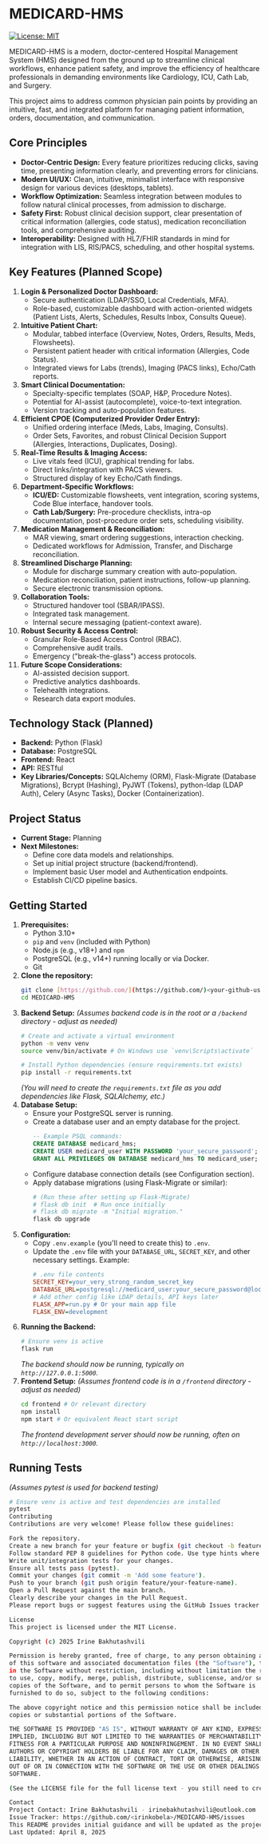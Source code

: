 # MEDICARD-HMS

[![License: MIT](https://img.shields.io/badge/License-MIT-yellow.svg)](https://opensource.org/licenses/MIT) 

MEDICARD-HMS is a modern, doctor-centered Hospital Management System (HMS) designed from the ground up to streamline clinical workflows, enhance patient safety, and improve the efficiency of healthcare professionals in demanding environments like Cardiology, ICU, Cath Lab, and Surgery.

This project aims to address common physician pain points by providing an intuitive, fast, and integrated platform for managing patient information, orders, documentation, and communication.

## Core Principles

* **Doctor-Centric Design:** Every feature prioritizes reducing clicks, saving time, presenting information clearly, and preventing errors for clinicians.
* **Modern UI/UX:** Clean, intuitive, minimalist interface with responsive design for various devices (desktops, tablets).
* **Workflow Optimization:** Seamless integration between modules to follow natural clinical processes, from admission to discharge.
* **Safety First:** Robust clinical decision support, clear presentation of critical information (allergies, code status), medication reconciliation tools, and comprehensive auditing.
* **Interoperability:** Designed with HL7/FHIR standards in mind for integration with LIS, RIS/PACS, scheduling, and other hospital systems.

## Key Features (Planned Scope)

1.  **Login & Personalized Doctor Dashboard:**
    * Secure authentication (LDAP/SSO, Local Credentials, MFA).
    * Role-based, customizable dashboard with action-oriented widgets (Patient Lists, Alerts, Schedules, Results Inbox, Consults Queue).
2.  **Intuitive Patient Chart:**
    * Modular, tabbed interface (Overview, Notes, Orders, Results, Meds, Flowsheets).
    * Persistent patient header with critical information (Allergies, Code Status).
    * Integrated views for Labs (trends), Imaging (PACS links), Echo/Cath reports.
3.  **Smart Clinical Documentation:**
    * Specialty-specific templates (SOAP, H&P, Procedure Notes).
    * Potential for AI-assist (autocomplete), voice-to-text integration.
    * Version tracking and auto-population features.
4.  **Efficient CPOE (Computerized Provider Order Entry):**
    * Unified ordering interface (Meds, Labs, Imaging, Consults).
    * Order Sets, Favorites, and robust Clinical Decision Support (Allergies, Interactions, Duplicates, Dosing).
5.  **Real-Time Results & Imaging Access:**
    * Live vitals feed (ICU), graphical trending for labs.
    * Direct links/integration with PACS viewers.
    * Structured display of key Echo/Cath findings.
6.  **Department-Specific Workflows:**
    * **ICU/ED:** Customizable flowsheets, vent integration, scoring systems, Code Blue interface, handover tools.
    * **Cath Lab/Surgery:** Pre-procedure checklists, intra-op documentation, post-procedure order sets, scheduling visibility.
7.  **Medication Management & Reconciliation:**
    * MAR viewing, smart ordering suggestions, interaction checking.
    * Dedicated workflows for Admission, Transfer, and Discharge reconciliation.
8.  **Streamlined Discharge Planning:**
    * Module for discharge summary creation with auto-population.
    * Medication reconciliation, patient instructions, follow-up planning.
    * Secure electronic transmission options.
9.  **Collaboration Tools:**
    * Structured handover tool (SBAR/IPASS).
    * Integrated task management.
    * Internal secure messaging (patient-context aware).
10. **Robust Security & Access Control:**
    * Granular Role-Based Access Control (RBAC).
    * Comprehensive audit trails.
    * Emergency ("break-the-glass") access protocols.
11. **Future Scope Considerations:**
    * AI-assisted decision support.
    * Predictive analytics dashboards.
    * Telehealth integrations.
    * Research data export modules.

## Technology Stack (Planned)

* **Backend:** Python (Flask)
* **Database:** PostgreSQL
* **Frontend:** React
* **API:** RESTful
* **Key Libraries/Concepts:** SQLAlchemy (ORM), Flask-Migrate (Database Migrations), Bcrypt (Hashing), PyJWT (Tokens), python-ldap (LDAP Auth), Celery (Async Tasks), Docker (Containerization).

## Project Status

* **Current Stage:** Planning
* **Next Milestones:**
    * Define core data models and relationships.
    * Set up initial project structure (backend/frontend).
    * Implement basic User model and Authentication endpoints.
    * Establish CI/CD pipeline basics.

## Getting Started

1.  **Prerequisites:**
    * Python 3.10+
    * `pip` and `venv` (included with Python)
    * Node.js (e.g., v18+) and `npm`
    * PostgreSQL (e.g., v14+) running locally or via Docker.
    * Git
2.  **Clone the repository:**
    ```bash
    git clone [https://github.com/](https://github.com/)<your-github-username>/MEDICARD-HMS.git
    cd MEDICARD-HMS
    ```
3.  **Backend Setup:**
    *(Assumes backend code is in the root or a `/backend` directory - adjust as needed)*
    ```bash
    # Create and activate a virtual environment
    python -m venv venv
    source venv/bin/activate # On Windows use `venv\Scripts\activate`

    # Install Python dependencies (ensure requirements.txt exists)
    pip install -r requirements.txt
    ```
    *(You will need to create the `requirements.txt` file as you add dependencies like Flask, SQLAlchemy, etc.)*
4.  **Database Setup:**
    * Ensure your PostgreSQL server is running.
    * Create a database user and an empty database for the project.
        ```sql
        -- Example PSQL commands:
        CREATE DATABASE medicard_hms;
        CREATE USER medicard_user WITH PASSWORD 'your_secure_password';
        GRANT ALL PRIVILEGES ON DATABASE medicard_hms TO medicard_user;
        ```
    * Configure database connection details (see Configuration section).
    * Apply database migrations (using Flask-Migrate or similar):
        ```bash
        # (Run these after setting up Flask-Migrate)
        # flask db init  # Run once initially
        # flask db migrate -m "Initial migration."
        flask db upgrade
        ```
5.  **Configuration:**
    * Copy `.env.example` (you'll need to create this) to `.env`.
    * Update the `.env` file with your `DATABASE_URL`, `SECRET_KEY`, and other necessary settings. Example:
        ```ini
        # .env file contents
        SECRET_KEY=your_very_strong_random_secret_key
        DATABASE_URL=postgresql://medicard_user:your_secure_password@localhost:5432/medicard_hms
        # Add other config like LDAP details, API keys later
        FLASK_APP=run.py # Or your main app file
        FLASK_ENV=development
        ```
6.  **Running the Backend:**
    ```bash
    # Ensure venv is active
    flask run
    ```
    *The backend should now be running, typically on `http://127.0.0.1:5000`.*
7.  **Frontend Setup:**
    *(Assumes frontend code is in a `/frontend` directory - adjust as needed)*
    ```bash
    cd frontend # Or relevant directory
    npm install
    npm start # Or equivalent React start script
    ```
    *The frontend development server should now be running, often on `http://localhost:3000`.*

## Running Tests

*(Assumes pytest is used for backend testing)*

```bash
# Ensure venv is active and test dependencies are installed
pytest
Contributing
Contributions are very welcome! Please follow these guidelines:

Fork the repository.
Create a new branch for your feature or bugfix (git checkout -b feature/your-feature-name).
Follow standard PEP 8 guidelines for Python code. Use type hints where appropriate.
Write unit/integration tests for your changes.
Ensure all tests pass (pytest).
Commit your changes (git commit -m 'Add some feature').
Push to your branch (git push origin feature/your-feature-name).
Open a Pull Request against the main branch.
Clearly describe your changes in the Pull Request.
Please report bugs or suggest features using the GitHub Issues tracker for this repository.

License
This project is licensed under the MIT License.

Copyright (c) 2025 Irine Bakhutashvili

Permission is hereby granted, free of charge, to any person obtaining a copy
of this software and associated documentation files (the "Software"), to deal
in the Software without restriction, including without limitation the rights
to use, copy, modify, merge, publish, distribute, sublicense, and/or sell
copies of the Software, and to permit persons to whom the Software is
furnished to do so, subject to the following conditions:

The above copyright notice and this permission notice shall be included in all
copies or substantial portions of the Software.

THE SOFTWARE IS PROVIDED "AS IS", WITHOUT WARRANTY OF ANY KIND, EXPRESS OR
IMPLIED, INCLUDING BUT NOT LIMITED TO THE WARRANTIES OF MERCHANTABILITY,
FITNESS FOR A PARTICULAR PURPOSE AND NONINFRINGEMENT. IN NO EVENT SHALL THE
AUTHORS OR COPYRIGHT HOLDERS BE LIABLE FOR ANY CLAIM, DAMAGES OR OTHER
LIABILITY, WHETHER IN AN ACTION OF CONTRACT, TORT OR OTHERWISE, ARISING FROM,
OUT OF OR IN CONNECTION WITH THE SOFTWARE OR THE USE OR OTHER DEALINGS IN THE
SOFTWARE.   

(See the LICENSE file for the full license text - you still need to create this file)

Contact
Project Contact: Irine Bakhutashvili - irinebakhutashvili@outlook.com
Issue Tracker: https://github.com/<irinkobela>/MEDICARD-HMS/issues 
This README provides initial guidance and will be updated as the project progresses.
Last Updated: April 8, 2025
